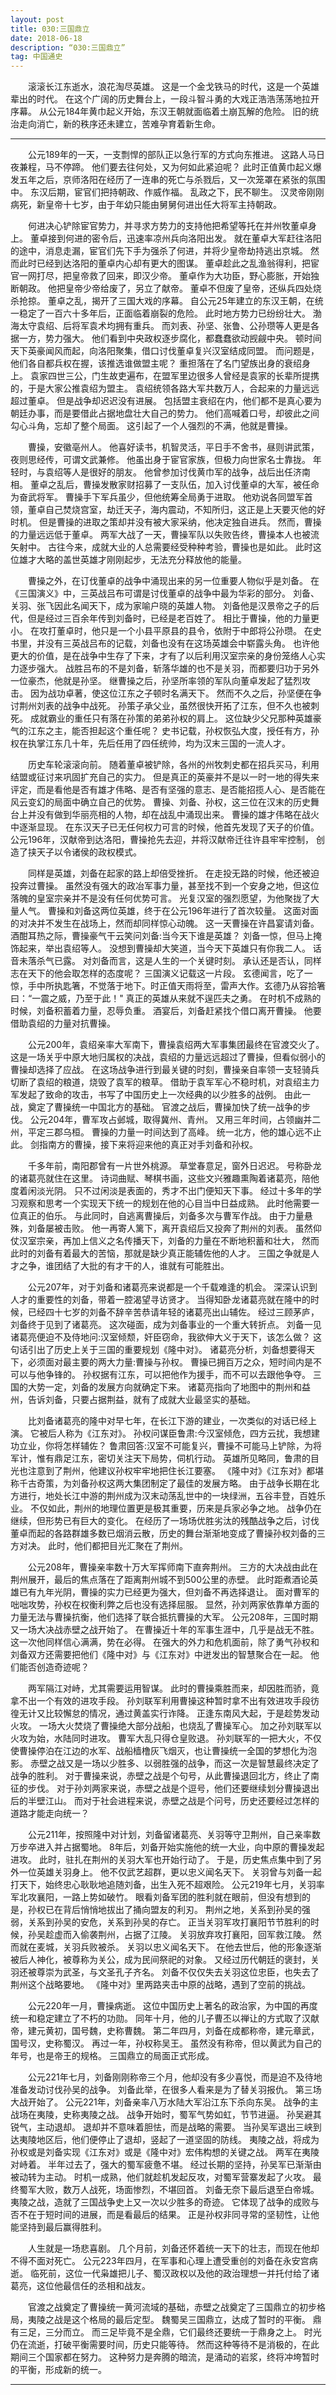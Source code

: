 ```yaml
---
layout: post
title: 030:三国鼎立
date: 2018-06-18
description: “030:三国鼎立”
tag: 中国通史
---
```


&emsp;&emsp;滚滚长江东逝水，浪花淘尽英雄。
这是一个金戈铁马的时代，这是一个英雄辈出的时代。
在这个广阔的历史舞台上，一段斗智斗勇的大戏正浩浩荡荡地拉开序幕。
从公元184年黄巾起义开始，东汉王朝就面临着土崩瓦解的危险。
旧的统治走向消亡，新的秩序还未建立，苦难孕育着新生命。

***

&emsp;&emsp;公元189年的一天，一支剽悍的部队正以急行军的方式向东推进。
这路人马日夜兼程，马不停蹄。
他们要去往何处，又为何如此紧迫呢？
此时正值黄巾起义爆发五年之后，京师洛阳在经历了一连串的死亡与杀戮后，又一次笼罩在紧张的氛围中。
东汉后期，宦官们把持朝政、作威作福。
乱政之下，民不聊生。
汉灵帝刚刚病死，新皇帝十七岁，由于年幼只能由舅舅何进出任大将军主持朝政。

&emsp;&emsp;何进决心铲除宦官势力，并寻求方势力的支持他把希望等托在并州牧董卓身上。
董卓接到何进的密令后，迅速率凉州兵向洛阳出发。
就在董卓大军赶往洛阳的途中，消息走漏，宦官们先下手为强杀了何进，并将少皇帝劫持逃出京城。
然而此时已经到达洛阳的董卓内心却有更大的图谋。
董卓趁此之乱渔翁得利，把宦官一网打尽，把皇帝救了回来，即汉少帝。
董卓作为大功臣，野心膨胀，开始独断朝政。
他把皇帝少帝给废了，另立了献帝。
董卓不但废了皇帝，还纵兵四处烧杀抢掠。
董卓之乱，揭开了三国大戏的序幕。
自公元25年建立的东汉王朝，在统一稳定了一百六十多年后，正面临着崩裂的危险。
此时地方势力已纷纷壮大。
渤海太守袁绍、后将军袁术均拥有重兵。
而刘表、孙坚、张鲁、公孙瓒等人更是各据一方，势力强大。
他们看到中央政权逐步腐化，都蠢蠢欲动觊觎中央。
顿时间天下英豪闻风而起，向洛阳聚集，借口讨伐董卓复兴汉室结成同盟。
而问题是，他们各自都兵权在握，该推选谁做盟主呢？
重担落在了名门望族出身的衰绍身上。
袁家四世三公，门生故吏遍布，在盟军里边很多人曾经是袁家的长辈所提携的，于是大家公推袁绍为盟主。
袁绍统领各路大军共数万人，合起来的力量远远超过董卓。
但是战争却迟迟没有进展。
包括盟主衰绍在内，他们都不是真心要为朝廷办事，而是要借此占据地盘壮大自己的势力。
他们高喊着口号，却彼此之间勾心斗角，忘却了整个局面。
这引起了一个人强烈的不满，他就是曹操。

&emsp;&emsp;曹操，安徽亳州人。
他喜好读书，机智灵活，平日手不舍书，昼则讲武策，夜则思经传，可谓文武兼修。
他虽出身于宦官家族，但极力向世家名士靠拢。
年轻时，与袁绍等人是很好的朋友。
他曾参加讨伐黄巾军的战争，战后出任济南相。
董卓之乱后，曹操发散家财招募了一支队伍，加入讨伐董卓的大军，被任命为奋武将军。
曹操手下军兵虽少，但他统筹全局勇于进取。
他劝说各同盟军首领，董卓自己焚烧宫室，劫迁天子，海内震动，不知所归，这正是上天要灭他的好时机。
但是曹操的进取之策却并没有被大家采纳，他决定独自进兵。
然而，曹操的力量远远低于董卓。
两军大战了一天，曹操军队以失败告终，曹操本人也被流矢射中。
古往今来，成就大业的人总需要经受种种考验，曹操也是如此。
此时这位雄才大略的盖世英雄才刚刚起步，无法充分释放他的能量。

&emsp;&emsp;曹操之外，在订伐董卓的战争中涌现出来的另一位重要人物似乎是刘备。
在《三国演义》中，三英战吕布可谓是讨伐董卓的战争中最为华彩的部分。
刘备、关羽、张飞因此名闻天下，成为家喻户晓的英雄人物。
刘备他是汉景帝之子的后代，但是经过三百余年传到刘备时，已经是老百姓了。
相比于曹操，他的力量更小。
在攻打董卓时，他只是一个小县平原县的县令，依附于中郎将公孙瓒。
在史书里，并没有三英战吕布的记载，刘备也没有在这场英雄会中崭露头角。
也许他更大的价值，是在战争中生存了下来，才有了以后利用汉室宗亲的身份笼络人心实力逐步强大。
战胜吕布的不是刘备，斩落华雄的也不是关羽，而都要归功于另外一位豪杰，他就是孙坚。
继曹操之后，孙坚所率领的军队向董卓发起了猛烈攻击。
因为战功卓著，使这位江东之子顿时名满天下。
然而不久之后，孙坚便在争讨荆州刘表的战争中战死。
孙策子承父业，虽然很快开拓了江东，但不久也被刺死。
成就霸业的重任只有落在孙策的弟弟孙权的肩上。
这位缺少父兄那种英雄豪气的江东之主，能否担起这个重任呢？
史书记载，孙权恢弘大度，授任有方，孙权在执掌江东几十年，先后任用了四任统帅，均为汉末三国的一流人才。

&emsp;&emsp;历史车轮滚滚向前。
随着董卓被铲除，各州的州牧刺史都在招兵买马，利用结盟或征讨来巩固扩充自己的实力。
但是真正的英豪并不是以一时一地的得失来评定，而是看他是否有雄才伟略、是否有坚强的意志、是否能招揽人心、是否能在风云变幻的局面中确立自己的优势。
曹操、刘备、孙权，这三位在汉末的历史舞台上并没有做到华丽亮相的人物，却在战乱中涌现出来。
曹操的雄才伟略在战火中逐渐显现。
在东汉天子已无任何权力可言的时候，他首先发现了天子的价值。
公元196年，汉献帝到达洛阳，曹操抢先去迎，并将汉献帝迁往许县牢牢控制，
创造了挟天子以令诸侯的政权模式。

&emsp;&emsp;同样是英雄，刘备在起家的路上却倍受挫折。
在走投无路的时候，他还被迫投奔过曹操。
虽然没有强大的政冶军事力量，甚至找不到一个安身之地，但这位落魄的皇室宗亲并不是没有任何优势可言。
光复汉室的强烈愿望，为他聚拢了大量人气。
曹操和刘备这两位英雄，终于在公元196年进行了首次较量。
这面对面的对决并不发生在战场上，然而却同样惊心动魄。
这一天曹操在许昌宴请刘备。
酒酣耳热之际，曹操豪气干云笑问刘备:当今天下谁是英雄？
刘备一惊，但马上掩饰起来，举出袁绍等人。
没想到曹操却大笑道，当今天下英雄只有你我二人。
话音未落杀气已露。
对刘备而言，这是人生的一个关键时刻。
承认还是否认，同样志在天下的他会取怎样的态度呢？
三国演义记载这一片段。
玄德闻言，吃了一惊，手中所执匙箸，不觉落于地下。时正值天雨将至，雷声大作。玄德乃从容拾箸曰：“一震之威，乃至于此！"
真正的英雄从来就不逞匹夫之勇。
在时机不成熟的时候，刘备积蓄着力量，忍辱负重。
酒宴后，刘备赶紧找个借口离开曹操。
他要借助袁绍的力量对抗曹操。

&emsp;&emsp;公元200年，袁绍亲率大军南下，曹操袁绍两大军事集团最终在官渡交火了。
这是一场关乎中原大地归属权的决战，袁绍的力量远远超过了曹操，但看似弱小的曹操却选择了应战。
在这场战争进行到最关键的时刻，曹操亲自率领一支轻骑兵切断了袁绍的粮道，烧毁了袁军的粮草。
借助于袁军军心不稳时机，对袁绍主力军发起了致命的攻击，书写了中国历史上一次经典的以少胜多的战例。
由此一战，奠定了曹操统一中国北方的基础。
官渡之战后，曹操加快了统一战争的步伐。
公元204年，曹军攻占邺城，取得冀州、青州。
又用三年时间，占领幽并二州，平定三郡乌桓。
曹操的力量一时间达到了高峰。
统一北方，他的雄心远不止此。
剑指南方的曹操，接下来将迎来他的真正对手刘备和孙权。


&emsp;&emsp;千多年前，南阳郡曾有一片世外桃源。
草堂春意足，窗外日迟迟。
号称卧龙的诸葛亮就住在这里。
诗词曲赋、琴棋书画，这些文兴雅趣熏陶着诸葛亮，陪他度着闲淡光阴。
只不过闲淡是表面的，秀才不出门便知天下事。
经过十多年的学习观察和思考一个实现天下统一的规划在他的心目当中日益成熟。
此时他需要一位真正的伯乐。
与此同时，自逃离曹操后，刘备多次与曹军作战。
由于力量悬殊，刘备屡被击败。
他一再寄人篱下，离开袁绍后又投奔了荆州的刘表。
虽然仰仗汉室宗亲，再加上信义之名传播天下，刘备的力量在不断地积蓄和壮大，
然而此时的刘备有着最大的苦恼，那就是缺少真正能辅佐他的人才。
三国之争就是人才之争，谁团结了大批的有才干的人，谁就有可能胜出。

&emsp;&emsp;公元207年，对于刘备和诸葛亮来说都是一个千载难逢的机会。
深深认识到人才的重要性的刘备，带着一腔渴望寻访贤才。
当得知卧龙诸葛亮就在隆中的时候，已经四十七岁的刘备不辞辛苦恭请年轻的诸葛亮出山辅佐。
经过三顾茅庐，刘备终于见到了诸葛亮。
这次碰面，成为刘备事业的一个重大转折点。
刘备一见诸葛亮便迫不及侍地问:汉室倾颓，奸臣窃命，我欲伸大义于天下，该怎么做？
这句话引出了历史上关于三国的重要规划《隆中对》。
诸葛亮分析，刘备想要得天下，必须面对最主要的两大力量:曹操与孙权。
曹操已拥百万之众，短时间内是不可以与他争锋的。
孙权据有江东，可以把他作为援手，而不可以去跟他争夺。
三国的大势一定，刘备的发展方向就确定下来。
诸葛亮指向了地图中的荆州和益州，告诉刘备，只要占据荆益，就有了成就大业最坚实的基础。

&emsp;&emsp;比刘备诸葛亮的隆中对早七年，在长江下游的建业，一次类似的对话已经上演。
它被后人称为《江东对》。
孙权问谋臣鲁肃:今汉室倾危，四方云扰，我想建功立业，你将怎样辅佐？
鲁肃回答:汉室不可能复兴，曹操不可能马上铲除，为将军计，惟有鼎足江东，密切关注天下局势，伺机行动。
英雄所见略同，鲁肃的目光也注意到了荆州，他建议孙权牢牢地把住长江要塞。
《隆中对》《江东对》都堪称千古奇策，为刘备孙权这两大集团制定了最佳的发展方略。
由于战争长期在北方进行，地处长江中游的荆州成为汉末动荡乱世中的一块绿洲，五谷丰登，百姓乐业。
不仅如此，荆州的地理位置更是极其重要，历来是兵家必争之地。
战争仍在继续，但形势已有巨大的变化。
在经历了一场场优胜劣汰的残酷战争之后，讨伐董卓而起的各路群雄多数已烟消云散，历史的舞台渐渐地变成了曹操孙权刘备的三方对决。
此时，他们都把目光汇聚在了荆州。

&emsp;&emsp;公元208年，曹操亲率数十万大军挥师南下直奔荆州。
三方的大决战由此在荆州展开，最后的焦点落在了距离荆州城不到500公里的赤壁。
此时距煮酒论英雄已有九年光阴，曹操的实力已经更为强大，但刘备不再选择退让。
面对曹军的咄咄攻势，孙权在权衡利弊之后也没有选择屈服。
显然，孙刘两家依靠单方面的力量无法与曹操抗衡，他们选择了联合抵抗曹操的大军。
公元208年，三国时期又一场大决战赤壁之战开始了。
在曹操近十年的军事生涯中，几乎是战无不胜。
这一次他同样信心满满，势在必得。
在强大的外力和危机面前，除了勇气孙权和刘备双方还需要把他们《隆中对》与《江东对》中迸发出的智慧聚合在一起。
他们能否创造奇迹呢？

&emsp;&emsp;两军隔江对峙，尤其需要运用智谋。
此时的曹操乘胜而来，却因胜而骄，竟拿不出一个有效的进攻手段。
孙刘联军利用曹操这种暂时拿不出有效进攻手段彷徨无计又比较懈怠的情况，通过黄盖实行诈降。
正逢东南风大起，于是趁势发动火攻。
一场大火焚烧了曹操绝大部分战船，也烧乱了曹操军心。
加之孙刘联军以火攻为始，水陆同时进攻。
曹军大乱只得仓皇败退。
孙刘联军的一把大火，不仅使曹操停泊在江边的水军、战船樯橹灰飞烟灭，也让曹操统一全国的梦想化为泡影。
赤壁之战又是一场以少胜多、以弱胜强的战争，而这一次是智慧最终决定了战争的胜利。
对于曹操来说，赤壁之战是个句号，从此曹操退回北方，终止了南征的步伐。
对于孙刘两家来说，赤壁之战是个逗号，他们还要继续划分曹操退出后的半壁江山。
而对于社会进程来说，赤壁之战是个问号，历史还要经过怎样的道路才能走向统一？

&emsp;&emsp;公元211年，按照隆中对计划，刘备留诸葛亮、关羽等守卫荆州，自己亲率数万步卒进入并占据蜀地。
8年后，刘备开始实施他的统一大业，向中原的曹操发起进攻。
此时，驻扎在荆州的关羽大军也开始行动了。
于是，历史焦点集中到了另外一位英雄关羽身上。
他不仅武艺超群，更以忠义闻名天下。
关羽曾与刘备一起打天下，始终忠心耿耿地追随刘备，出生入死不超艰险。
公元219年七月，关羽率军北攻襄阳，一路上势如破竹。
眼看刘备军团的胜利就在眼前，但没有想到的是，孙权已在背后悄悄地拔出了捅向盟友的利刃。
荆州之地，关系到孙吴的强弱，关系到孙吴的安危，关系到孙吴的存亡。
正当关羽军攻打襄阳节节胜利的时候，孙吴趁虚而入偷袭荆州，占据了江陵。
关羽放弃攻打襄阳，回军救江陵。
然而就在麦城，关羽兵败被杀。
关羽以忠义闻名天下。
在他去世后，他的形象逐渐被后人神化，被尊称为关公，成为民间祭祀的对象。
又经过历代朝廷的褒封，关羽还被尊崇为武圣，与文圣孔子齐名。
刘备不仅仅失去关羽这位忠臣，也失去了荆州这个战略要地。
《隆中对》里两路夹击中原的战略，遇到了空前的挑战。

&emsp;&emsp;公元220年一月，曹操病逝。
这位中国历史上著名的政治家，为中国的再度统一和稳定建立了不朽的功勋。
同年十月，他的儿子曹丕以禅让的方式取了汉献帝，建元黄初，国号魏，史称曹魏。
第二年四月，刘备在成都称帝，建元章武，国号汉，史称蜀汉。
再过一年，孙权称吴王。
虽然没有称帝，但以黄武为自己的年号，也是帝王的规格。
三国鼎立的局面正式形成。

&emsp;&emsp;公元221年七月，刘备刚刚称帝三个月，他却没有多少喜悦，而是迫不及待地准备发动讨伐孙吴的战争。
刘备此举，在很多人看来是为了替关羽报仇。
第三场大战开始了。
公元221年，刘备亲率八万水陆大军沿江东下杀向东吴。
战争的主战场在夷陵，史称夷陵之战。
战争开始时，蜀军气势如虹，节节进逼。
孙吴避其锐气，主动退却。
退却并不意味着胆怯，而是战略的需要。
当孙吴军退出三峡到达夷陵地区后，他们便停止了退却，竖起了一道坚固的防线。
夷陵之战，将成为孙权或是刘备实现《江东对》或是《隆中对》宏伟构想的关键之战。
两军在夷陵对峙着。
半年过去了，强大的蜀军疲惫不堪。
经过长期的坚持，孙吴军已渐渐由被动转为主动。
时机一成熟，他们就趁机发起反攻，对蜀军营寨发起了火攻。
最终蜀军大败，数万人战死，场面惨烈，不堪回首。
刘备无奈下最后退至白帝城。
夷陵之战，造就了三国战争史上又一次以少胜多的奇迹。
它体现了战争的成败与否不在于短时间的进展，而是看最后的结果。
正是孙权非同寻常的坚韧性，让他能坚持到最后赢得胜利。

&emsp;&emsp;人生就是一场悲喜剧。
几个月前，刘备还怀着统一天下的壮志，而现在他却不得不面对死亡。
公元223年四月，在军事和心理上遭受重创的刘备在永安宫病逝。
临死前，这位一代枭雄把儿子、蜀汉政权以及他的政治理想一并托付给了诸葛亮，这位他最信任的丞相和战友。

&emsp;&emsp;官渡之战奠定了曹操统一黄河流域的基础，赤壁之战奠定了三国鼎立的初步格局，夷陵之战是这个格局的最后定型。
魏蜀吴三国鼎立，达成了暂时的平衡。
鼎有三足，三分而立。
而三足毕竟不是全鼎，它们最终还要统一于鼎身之上。
时光仍在流逝，打破平衡需要时间，历史只能等待。
然而这种等待不是消极的，在此期间三个国家都在努力。
这种努力是奔腾的暗流，是涌动的岩浆，终将冲垮暂时的平衡，形成新的统一。


***
